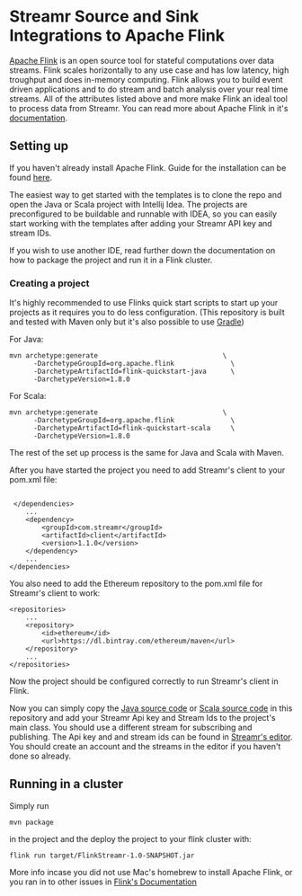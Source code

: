 # Streamr Source and Sink Integrations to Apache Flink
[Apache Flink](https://flink.apache.org/) is an open source tool for stateful computations over data streams. Flink scales horizontally to any use case and has low latency, high troughput and does in-memory computing. Flink allows you to build event driven applications and to do stream and batch analysis over your real time streams. All of the attributes listed above and more make Flink an ideal tool to process data from Streamr. You can read more about Apache Flink in it's [documentation](https://ci.apache.org/projects/flink/flink-docs-release-1.8/).

## Setting up

If you haven't already install Apache Flink. Guide for the installation can be found [here](https://ci.apache.org/projects/flink/flink-docs-release-1.8/tutorials/local_setup.html).

The easiest way to get started with the templates is to clone the repo and open the Java or Scala project with Intellij Idea. The projects are preconfigured to be buildable and runnable with IDEA, so you can easily start working with the templates after adding your Streamr API key and stream IDs.

If you wish to use another IDE, read further down the documentation on how to package the project and run it in a Flink cluster.

### Creating a project

It's highly recommended to use Flinks quick start scripts to start up your projects as it requires you to do less configuration. (This repository is built and tested with Maven only but it's also possible to use [Gradle](https://ci.apache.org/projects/flink/flink-docs-release-1.8/dev/projectsetup/java_api_quickstart.html#gradle))

For Java:
```
mvn archetype:generate                               \
      -DarchetypeGroupId=org.apache.flink              \
      -DarchetypeArtifactId=flink-quickstart-java      \
      -DarchetypeVersion=1.8.0
```

For Scala:
```
mvn archetype:generate                               \
      -DarchetypeGroupId=org.apache.flink              \
      -DarchetypeArtifactId=flink-quickstart-scala     \
      -DarchetypeVersion=1.8.0
```
The rest of the set up process is the same for Java and Scala with Maven.

After you have started the project you need to add Streamr's client to your pom.xml file:

```	

 </dependencies>
    ...
    <dependency>
        <groupId>com.streamr</groupId>
        <artifactId>client</artifactId>
        <version>1.1.0</version>
    </dependency>
    ...
</dependencies>
```

You also need to add the Ethereum repository to the pom.xml file for Streamr's client to work:
```
<repositories>
    ...
    <repository>
        <id>ethereum</id>
        <url>https://dl.bintray.com/ethereum/maven</url>
    </repository>
    ...
</repositories>
```

Now the project should be configured correctly to run Streamr's client in Flink.

Now you can simply copy the [Java source code](./src/main/java/FlinkStreamrJava) or [Scala source code](./src/main/FlinkStreamrScala) in this repository and add your Streamr Api key and Stream Ids to the project's main class. You should use a different stream for subscribing and publishing. The Api key and and stream ids can be found in [Streamr's editor](www.streamr.com). You should create an account and the streams in the editor if you haven't done so already.

## Running in a cluster

Simply run 
```
mvn package
```
in the project and the deploy the project to your flink cluster with: 

```
flink run target/FlinkStreamr-1.0-SNAPSHOT.jar
```

More info incase you did not use Mac's homebrew to install Apache Flink, or you ran in to other issues in [Flink's Documentation](https://ci.apache.org/projects/flink/flink-docs-release-1.8/tutorials/local_setup.html#run-the-example)
